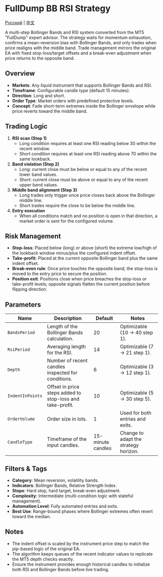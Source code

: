 # FullDump BB RSI Strategy
[Русский](README_ru.md) | [中文](README_cn.md)

A multi-step Bollinger Bands and RSI system converted from the MT5 "FullDump" expert advisor. The strategy waits for momentum exhaustion, confirms a mean-reversion bias with Bollinger Bands, and only trades when price realigns with the middle band. Trade management mirrors the original EA with fixed stop-loss/target offsets and a break-even adjustment when price returns to the opposite band.

## Overview

- **Markets**: Any liquid instrument that supports Bollinger Bands and RSI.
- **Timeframe**: Configurable candle type (default 15 minutes).
- **Direction**: Long and short.
- **Order Type**: Market orders with predefined protective levels.
- **Concept**: Fade short-term extremes inside the Bollinger envelope while price reverts toward the middle band.

## Trading Logic

1. **RSI scan (Step 1)**
   - Long condition requires at least one RSI reading below 30 within the recent window.
   - Short condition requires at least one RSI reading above 70 within the same lookback.
2. **Band violation (Step 2)**
   - Long: current close must be below or equal to any of the recent lower band values.
   - Short: current close must be above or equal to any of the recent upper band values.
3. **Middle band alignment (Step 3)**
   - Long trades only trigger once price closes back above the Bollinger middle line.
   - Short trades require the close to be below the middle line.
4. **Entry execution**
   - When all conditions match and no position is open in that direction, a market order is sent for the configured volume.

## Risk Management

- **Stop-loss**: Placed below (long) or above (short) the extreme low/high of the lookback window minus/plus the configured indent offset.
- **Take-profit**: Placed at the current opposite Bollinger band plus the same indent offset.
- **Break-even rule**: Once price touches the opposite band, the stop-loss is moved to the entry price to secure the position.
- **Position exit**: Positions close when price breaches the stop-loss or take-profit levels; opposite signals flatten the current position before flipping direction.

## Parameters

| Name | Description | Default | Notes |
| --- | --- | --- | --- |
| `BandsPeriod` | Length of the Bollinger Bands calculation. | 20 | Optimizable (10 → 40 step 1). |
| `RsiPeriod` | Averaging length for the RSI. | 14 | Optimizable (7 → 21 step 1). |
| `Depth` | Number of recent candles inspected for conditions. | 6 | Optimizable (3 → 12 step 1). |
| `IndentInPoints` | Offset in price steps added to stop-loss and take-profit. | 10 | Optimizable (5 → 30 step 5). |
| `OrderVolume` | Order size in lots. | 1 | Used for both entries and exits. |
| `CandleType` | Timeframe of the input candles. | 15-minute candles | Change to adapt the strategy horizon. |

## Filters & Tags

- **Category**: Mean reversion, volatility bands.
- **Indicators**: Bollinger Bands, Relative Strength Index.
- **Stops**: Hard stop, hard target, break-even adjustment.
- **Complexity**: Intermediate (multi-condition logic with stateful management).
- **Automation Level**: Fully automated entries and exits.
- **Best Use**: Range-bound phases where Bollinger extremes often revert toward the median.

## Notes

- The indent offset is scaled by the instrument price step to match the pip-based logic of the original EA.
- The algorithm keeps queues of the recent indicator values to replicate the MT5 depth checks exactly.
- Ensure the instrument provides enough historical candles to initialize both RSI and Bollinger Bands before live trading.
